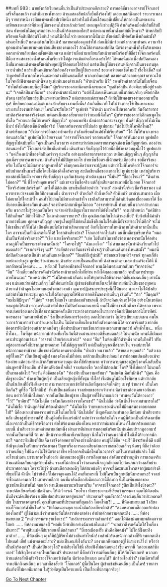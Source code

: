 ##บทที่ 983 : นายยังกล้าเรียกคนอื่นว่าเป็นตัวประหลาดอีกเรอะ?
การออดิชั่นของอาจารย์โจ๊กเกอร์เสร็จสิ้นลงแล้ว
เหล่าทีมงานทั้งหลาย ล้วนแสดงสีหน้ากึ่งยิ้มกึ่งร้องไห้!
เดอะแมสก์ซิงเกอร์
รายการเพลงดีๆ รายการหนึ่ง
เวทีของเพลงป๊อปเวทีหนึ่ง
แล้วทำไมถึงโดนไอ้หมอนี่เปลี่ยนให้กลายเป็นเพลงงานเกษียณของเหล่าพี่น้องผู้ใช้แรงงานไปซะแล้วล่ะว้อย! เพลงพูดถึงช่วงปฏิวัติ ถ้าเกิดร้องเมื่อสักสิบยี่สิบปีก่อน ยังพอนับได้อยู่หรอกว่านายเป็นนักร้องเพลงป๊อป! แต่เพลงนายนี่มาตั้งแต่สมัยไหนวะ? ห้าหกสิบปีหรือหกเจ็ดสิบปีก่อนรึไงกัน!
หานฉีนึกในใจว่า เพลงพวกนี้นั่นน่ะ ตั้งแต่สมัยที่พ่อฉันเพิ่งเกิดล่ะมั้ง?
เล่นอะไรเนี่ย?
แสดงเก่งเกินไปแล้ว!
หลายคนต้องคุกเข่าให้ ก่อนนี้มีนักร้องหน้ากากมาห้าคน ความจริงทุกคนต่างก็พยายามหลบซ่อนเสียงของตนเองไว้ ล้วนใช้การแสดงปกปิด นักร้องคนหนึ่งถึงขั้นร้องเพลงออกมาด้วยเสียงปลอมตั้งแต่ต้นจนจบ แต่ทว่าเมื่อนำมาเทียบกับหน้ากากนักร้องที่มีชื่อว่าโจ๊กเกอร์คนนี้ ฝีมือการแสดงของทั้งห้าคนนั้นเรียกว่าไม่คู่ควรแม้แต่จะถือรองเท้าให้! ไอ้หมอนี่แม่งเพื่อปกปิดตนเอง ถึงขั้นหาคนแต่งเพลงตั้งแต่ช่วงยุคปฏิวัติออกมาให้ร้อง!
แสร้งเป็นผู้ใช้แรงงานหลังจากเป็นแรงงานขุดเจาะน้ำมัน!
แสร้งเป็นคนขับรถสิบล้อหลังจากเป็นผู้ใช้แรงงาน!
ขอถามว่ายอมเชื่อไหม?
เชื่อไม่เชื่อ?
แต่ว่าหูเฟยกับโหวเกอโหวตี้และพวกต่างก็ยินยอมเชื่อ!
พวกเขายินยอม!
หลายคนต้องลอบคุกเข่าคารวะให้ในใจหลังฟังเพลงเหล่านี้จบ
หูเฟยหันมองด้านหลัง "หัวหน้าครับ นี่?"
รองหัวหน้าสถานีนั้นยิ้มเจื่อน "ทำไมถึงมีคนแบบนี้อยู่ได้นะ"
ผู้บริหารของสถานีคนหนึ่งกระแอม "พูดถึงศิลปิน ต้องมีแบบนี้อยู่บ้างล่ะนะ"
"เจอศิลปินมาก็มาก" รองหัวหน้าสถานีกล่าว "แต่ยังไม่เคยเห็นคนแบบนี้มาก่อนจริงๆ เพื่อปกปิดตัวตน เขาถึงกับแสร้งเป็นแรงงานเกษียณ? แต่ละเพลงแต่ละเพลง? ถึงกับใช้เพลงแรงงานออกมาเป็นชุด! ที่หยิบยกออกมามีแต่เพลงสำหรับแรงงานทั้งนั้น! ถ้าเกิดขึ้นเวที ไม่ใช่ว่าเขาจะใช้เป็นเพลงของแรงงานโรงงานผ้าอีกนะ! ใครมันจะรับไหว?"
หูเฟยขำ "หัวหน้า ผมว่าคงไม่หรอกครับ วันอัดรายการเขาต้องร้องเพลงจริงจังแน่ แต่ตอนนี้ผมสงสัยมากกว่าว่าหมอนี่คือใคร"
ผู้บริหารของสถานีอีกคนพูดในทันใด "พวกนายลืมไปเหรอ? สัญญาไง"
ทุกคนพอฟัง นัยน์ตาล้วนกระจ่างวูบ!
นั่นสิ!
สัญญายังไม่เซ็นนี่นา!
ยังไงก็ต้องเซ็นด้วยชื่อจริง!
โจ๊กเกอร์ลงจากเวทีไปแล้ว
หูเฟยถาม "ต่อไปยังมีใครอีกไหม?"
ต้าเฟยรีบตอบ "ยังมีอาจารย์อีกสองท่านครับ กำลังเตรียมตัวแต่ยังไม่เรียบร้อย"
"ได้ งั้นให้พวกเขารอก่อนแล้วกัน" หูเฟยหันไปเรียกจางเย่ "อาจารย์โจ๊กเกอร์ รอก่อนครับ"
โจ๊กเกอร์หันมองเขา
หูเฟยถือสัญญาไปฉบับหนึ่ง "คุณเป็นคนในวงการ คงทราบว่าก่อนออกรายการคุณต้องเซ็นสัญญาก่อน ลองอ่านก่อนนะครับ"
โจ๊กเกอร์ส่งเสียงอืมคำหนึ่ง เดินเข้ามา รับสัญญาไว้ด้วยมือที่ยังคงสวมถุงมือไว้
หูเฟยกล่าว "แค่เรื่องหน้าที่ของศิลปินคร่าวๆ น่ะครับ อย่างมาอัดรายการตรงเวลา เหมือนสัญญาอื่นๆ สัญญาสิ้นสุดเมื่อรายการฉายจนจบ ถ้าเห็นว่าไม่มีปัญหาอะไร ช่วยเซ็นชื่อตรงนี้ด้วยครับ อีกอย่าง ขอชื่อจริงนะครับ ไม่งั้นจะไม่มีผลทางกฎหมายได้"
เดิมทุกคนคิดว่าเขาจะปฏิเสธ
แต่ทว่าไม่มีใครคิดว่าโจ๊กเกอร์จะหยิบปากกาขึ้นมาเซ็นชื่อโดยไม่ต้องคิดใคร่ครวญ สะบัดเขียนชื่อของเขาลงไป
หูเฟยชะงัก
เหล่าผู้บริหารของสถานีก็ชะงัก
พวกเขารีบรับสัญญา มุงกันเข้ามาดู ต่างต้องงุนงง
“นี่มัน?”
“ชื่ออะไรน่ะ?”
“ฉันอ่านไม่ออก?”
“นี่ นี่ชื่อจริงคุณเหรอ?”
แม้เขาจะเซ็นชื่อจริง แต่ก็ชุ่ยเสียจนอ่านลายมือไม่ออก
โจ๊กเกอร์ “ชื่อจริงร้อยเปอร์เซ็นต์”
เขาไม่ได้ล้อเล่น เขาเซ็นชื่อด้วยคำว่า 'จางเย่' สองตัวนี้จริงๆ ชื่อจริงเขาเอง แต่ควรทราบว่าจางเย่เป็นลิปิกรคนหนึ่ง ตัวบรรจง? ตัวหวัด? ตัวกึ่งหวัด? ตัวพิมพ์? เขาล้วนสามารถ เมื่อไม่อยากให้ใครเข้าใจ คนทั่วไปย่อมไม่มีทางอ่านเข้าใจ เขาถึงกับสามารถไล่ลำดับขีดของชื่อออกมาได้ ชื่อกับลายเซ็นนี้ตรงกันแน่นอน!
รองหัวหน้าสถานีพูดไม่ออก "อาจารย์ท่านนี้ ทำแบบนี้พวกเราลำบากนะครับ พวกเราไม่รู้ว่าคุณเป็นใคร จะจ่ายค่ารับเชิญมาในรายการได้ยังไงครับ?"
จางเย่ส่ายหน้า "แค่มีข้าวให้กินก็พอ"
มีข้าวให้กิน?
ไม่เอาค่าออกรายการ?
เชี่ย คุณล้อเล่นเกินไปแล้วนะเนี่ย? จับกังยังได้ค่าตัวมากกว่านี้เลย
ทุกคนจนปัญญา เจอรุ่นใหญ่ที่ไม้อ่อนไม้แข็งก็เล่นไม่ได้เช่นนี้ยังจะทำอะไรได้อีก? จะไม่ให้เขาขึ้นเวทีก็ไม่ได้ เสียงดีแบบนี้นับว่าน่าเสียดายมาก! อีกทั้งไม่ทราบใบหน้าภายใต้หน้ากากนั้นเป็นใคร อาจจะเป็นตัวดึงเรตติ้งก็ได้! ใครกล้าเสี่ยงบ้าง?
โจ๊กเกอร์จากไปแล้ว
คนที่เหลือซุบซิบหารือ
"หมอนั่นเป็นจับกังจริงเหรอ?"
"เชี่ย นายเชื่อจริงเรอะ?"
"เอ่อ ไม่งั้นทำไมเขาถึงร้องเพลงพวกนั้นได้อย่างภาคภูมิใจเป็นธรรมชาติขนาดนั้นล่ะ"
"ใครจะไปรู้"
"ฉันเองก็งง"
"ใช่ สามเพลงนั่นทำฉันเวียนหัวไปหมดแล้ว!"
"เขาเก่งจริงๆ นะ!"
"สงสัยต้องรอวันแข่งจริงถึงจะรู้ว่าเป็นคนเส้นทางไหนล่ะมั้ง"
"หมอนี่ปกปิดตัวเองเก่งเป็นบ้า เล่นกันขนาดนี้เลย?"
"มีแต่ผีถึงรู้น่ะสิ!"
ทว่าขณะเขียนคำวิจารณ์ ทุกคนก็ยังยกย่องอย่างสูง
หูเฟย: ร้องสวยมาก
ต้าเฟย: ควรเป็นคนเปิดเวที
ต่งซานซาน: เพลงเก่าแต่ร้องได้ดี มีเอกลักษณ์โดดเด่น
……
หลังเวที
ในห้องพักของโจ๊กเกอร์
หานฉีเดินตามเขากลับมา
“อาจารย์คะ”
“อืม”
“อีกเดี๋ยวหลังการคัดตัวนักร้องหน้ากากอีกไม่กี่ท่าน หลังได้ผลออกมาแล้ว จะเป็นการประชุมภายในนะคะ”
“พบหน้ากัน?”
“ไม่ได้พบหน้ากันค่ะ แค่ให้ทุกท่านได้ฟังการออดิชั่นของคนอื่นๆ เท่านั้นเอง แน่นอนว่าแค่ส่วนเล็กๆ ไม่กี่ท่อนเท่านั้น ผู้เข้าแข่งขันท่านอื่นจะได้ทักทายกับน้ำเสียงของทุกคนด้วย แต่ว่าถ้าคุณไม่อยากเผยตัวตนล่วงหน้า คุณจะปฏิเสธการประชุมนี้ก็ได้นะคะ ทางเราไม่ได้บังคับ แต่ว่าถ้าไม่เข้าประชุม คุณจะไม่ได้รับอนุญาตให้ฟังการออดิชั่นของท่านอื่นๆ เช่นกัน”
"อ้อ"
"งั้นคุณ?"
"ผมไม่มีปัญหา"
"ได้ค่ะ"
จางเย่ไม่สนใจ เขาปลอมตัวขนาดนี้ ถ้ายังจะมีคนจำเขาได้อีก อย่างนั้นเขาต้องยอมซูฮกให้แล้ว ความจริงแล้วต่อให้เขาไม่ปิดบังตนเองแบบนี้ คนก็ไม่มีทางจะนึกถึงเขาได้หรอก เพราะจางเย่เคยร้องเพลงในที่สาธารณะแค่ครั้งเดียวระหว่างการแสดงในรายการคืนส่งปีของสถานีโทรทัศน์นครหลวง 'จดหมายถึงบ้าน' ซึ่งเป็นเหมือนการร้องส่งๆ ออกไปมากกว่า ไม่มีระเบียบแบบแผน คนในวงการล้วนทราบว่าเขาร้องเพลงไม่เป็น ไม่มีทางเชื่อมโยงเข้ากับตัวตนตอนนี้ได้ ความจริงแล้วเขากลับต้องการฟังนักร้องหน้ากากคนอื่นๆ เพื่อประเมินความแข็งแกร่งของพวกเขามากกว่า!
ครึ่งชั่วโมง...
หนึ่งชั่วโมง...
ในที่สุด หน้ากากนักร้องที่มาในวันนี้ล้วนผ่านการออดิชั่นหมดแล้ว!
ไม่นานนัก หานฉีก็เดินมาเคาะประตูก่อนเข้ามา "อาจารย์ เรียบร้อยแล้วค่ะ!"
จางเย่ "อืม"
ในห้องมีทีวีตัวหนึ่ง
หานฉีเปิดทีวี ปรับอยู่สองสามครั้งก็ปรากฏภาพออกมา ไม่ใช่สัญญาณทีวี แต่เป็นสัญญาณที่ส่งภายใน
จางเย่ภายใต้หน้ากากมองหน้าจอ
เสียงของนักร้องคนแรกดังขึ้น
"ค่ำแล้ว หนาวแล้ว"
"สายลม หยุดแล้ว"
"แล้วเธอ อยู่ที่ไหน?"
เป็นเสียงผู้หญิง!
เพลงดังแค่ไม่กี่ท่อน แต่ล้วนเป็นเสียงปลอม!
การปลอมแปลงเสียงแม้จะร้องง่าย แต่ความจริงแล้วกลับยากจะควบคุม ต้องใช้ทักษะมาก ทว่าการควบคุมของผู้หญิงคนนี้กลับเป็นเช่นภูษาฟ้าไร้ตะเข็บ ทำให้คนฟังต้องใจสั่น!
จางเย่มองชื่อ
‘ดอกไม้ต้องฝน’
ใคร?
ฟังไม่ออก!
ไม่นานก็เป็นเพลงถัดไป!
"ตะวัน คือชื่อของฉัน"
"ท้องฟ้า เป็นความศรัทธา"
"แผ่นดิน คือที่พักพิง"
"ผู้คน คือศัตรูของฉัน"
ยังคงเป็นผู้หญิง!
เป็นเสียงผู้หญิงที่ทั้งนุ่ม ทั้งใส!
เริ่มต้นดูไม่มีอะไรพิเศษ แต่ทว่ากลับเป็นน้ำเสียงที่ยิ่งฟังยิ่งเพราะ สามารถกระแทกเข้าที่ส่วนลึกที่สุดของจิตใจช้าๆ เบาๆ!
ร้ายกาจ!
เป็นใครอีกกัน?
ดูที่ชื่อ 'ไม้ใกล้ฝั่ง!'
ที่แท้เป็นเธอนี่เอง จางเย่พบเธอระหว่างทาง คิดว่าเขาต้องเคยเจอกันมาก่อน แต่ว่าก็ยังนึกไม่ออก
จากนั้นเป็นเสียงผู้ชาย
เป็นผู้ชายที่ใช้นามแฝงว่า ‘ทานตะวันใต้ดวงดาว’
“โว้!”
“ยาอิยา!”
"ฉันไม่เชื่อ ว่าฉันเกิดมาต่างจากใครเขา!"
"ฉันไม่เชื่อ ว่าฉันนั้นไร้ความสามารถใด!"
"ฉันไม่เชื่อ ว่าฉันถูกลิขิตให้ต้องต่ำต้อย!"
"ฉันไม่เชื่อ ว่าบทเพลงของฉันจะไม่มีคนสนองตอบตลอดไป!"
นี่คือเพลงเก่าของจางหย่วนฉีในโลกใบนี้ ‘ฉันไม่เชื่อ’ ซึ่งถูกดัดแปลงทำนองเล็กน้อย น้ำเสียงทรงพลัง เสียงสูงยิ่งทรงพลัง!
เป็นคู่มือที่แข็งแกร่งนัก!
แต่ทว่าจางเย่กล้ามั่นใจ คนผู้นี้ต้องเป็นนักร้องอาชีพ เนื่องจากถ้าเป็นพิธีกรหรือดารา ต่อให้ร้องเพลงดีแค่ไหน พรสวรรค์มากแค่ไหน ก็ไม่อาจร้องออกมาแบบนี้ น้ำเสียงของเขาคล้ายดาบเล่มหนึ่ง ผ่านการตีผ่านการหลอมนับร้อยนับพันค่อยปรากฏออกมา!
จากนั้นเป็นคนที่สี่
ห้า
หก
สีหน้าจางเย่ยิ่งมายิ่งจนปัญญา นึกในใจว่าคนพวกนี้ทำไมถึงได้ร้ายกาจนักนะ?
จนกระทั่งเสียงที่สิบเจ็ด เขาจึงค่อยคลายใจลงบ้างเล็กน้อย
คนผู้นี้ใช้ชื่อ ‘จามรี’
ถึงจะร้องได้ดี แต่ก็ยังมีจุดอ่อนในทักษะการร้องเพลง ปัญหาเรื่องการออกเสียงคำและรายละเอียดเล็กๆ น้อยๆ ที่ถือว่าด้อยกว่าคนอื่นๆ ไปนิด คงไม่ใช่นักร้องอาชีพ หรืออาจเป็นมือใหม่ในวงการ? แต่ในการแข่งขันจริง ไม่มีอะไรแน่นอน บรรยากาศในห้องส่ง ลักษณะของผู้ฟัง การเลือกเพลง ลำดับการปรากฏตัว การแสดงจริง ล้วนแต่มีผลกับผลสุดท้ายทั้งสิ้น จางเย่ไม่กล้าแน่ใจว่าคนคนนี้จะถูกตัดออกไปก่อนจนกว่าผลลัพธ์จะประกาศออกมา ใครจะไปรู้? ถ้าเขาเลือกเพลงดีๆ ได้ตำแหน่งดีๆ อาจจะได้คะแนนโหวตจากผู้ชมอย่างดีเยี่ยมก็ได้
ดังนั้น ไม่ว่ายังไงก็ไม่อาจดูแคลนได้!
คนที่มาตรงนี้ ไม่มีใครเป็นลูกพลับนิ่มหรอกนะ!
จางเย่จำชื่อแต่ละคนเอาไว้ เขาทราบอีกว่า คนที่มาคัดเลือกยังมีเยอะกว่านี้อีกมาก นี่เป็นเพียงยอดของภูเขาน้ำแข็งเท่านั้น!
จบแล้ว
หานฉีมองเขากะพริบตาปริบ "อาจารย์โจ๊กเกอร์ รู้สึกเป็นยังไงบ้างคะ?"
จางเย่ดัดเสียงเพื่อปกปิดตัวตน ให้คำวิจารณ์ "พอไหว ทักษะของจามรีเรียกว่าธรรมดา ดอกไม้ต้องฝนนั่นถึงจะดัดเสียงร้อง แต่ก็แปลกประหลาดอยู่หน่อย"
ประหลาด?
คุณยังกล้าวิจารณ์คนอื่นว่าประหลาด?
เชี่ย ในบรรดาคนตรงนี้ คุณนั่นแหละที่ประหลาดที่สุดแล้ว โอเคไหม?!
……
ที่ห้องหมายเลข 1
เสียงของโจ๊กเกอร์ดังขึ้นในห้อง
“ข้าคือคนงานขุดเจาะน้ำมันก้องเกียรติกล้า!”
“สวมหมวกเหล็กออกท้าท่องล่องโลกา!”
ผู้ใช้นามแฝงว่าทานตะวันใต้ดาราต้องตาค้าง อ้าปากด้วยความตกตะลึง
……
ที่ห้องหมายเลข 2
“เหล่ากรรมกรเราแข็งแรง!”
“เหล่ากรรมกรเรากล้าแกร่ง!”
ดอกไม้ต้องฝนแทบพลัดตกจากโซฟา
……
ที่ห้องหมายเลขสี่
“พลขับวัยห้าสิบอย่างฉันหน้ายิ้มแฉ่ง!”
“จะกล่าวถึงรถคันโตโอ้โหเรื่องมันยาว!”
“อายุสิบแปดก็ขับรถยนต์ได้แล้วหนา”
“บึ่งรถเมืองฝรั่ง ฉันคือมือฉมัง”
ไม้ใกล้ฝั่งตะลึงตาค้าง!
……
ที่ห้องอื่นๆ เองก็มีปฏิกิริยาไม่ต่างกันเท่าไรนัก!
เหล่านักร้องหน้ากากต่างก็ฟังจนตกตะลึงไปหมด!
เชี่ย!
แม่งเพลงอะไรวะ?
แม่งเป็นคนยังไงกันวะ?
มางานเกษียณของผู้ใช้แรงงานรึไง!
หรือว่าเป็นนักร้องเก่า? เป็นศิลปินอาวุโส? แต่เสียงไม่ใช่นี่ เสียงฟังไม่แก่เลยนะ! เชี่ย คราวนี้ ‘เดอะแมสก์ซิงเกอร์’ ไปเชิญใครมาจากไหนกันแน่?
ประหลาด!
นี่คือคำวิจารณ์ที่คนอื่นๆ มีให้กับโจ๊กเกอร์!
พวกเขาล้วนแต่สงสัยถึงตัวจริงของโจ๊กเกอร์เช่นกัน
นักร้องเสียงเบล แคนโต้?
นักร้องโอเปร่า?
เช่นเดียวกับที่จางเย่นึกถึงคนอื่นๆ
พวกเขาก็สงสัยว่า ‘โจ๊กเกอร์’ ผู้นี้เป็นใคร ผู้เข้าแข่งขันคนอื่นๆ เป็นใคร!
รายการบันเทิงที่ไม่เคยมีมาก่อน ไม่รู้ว่าศัตรูเป็นใครแบบนี้ เป็นเรื่องที่น่าสนุกจริงๆ!


[Go To Next Chapter]( ./84.md)